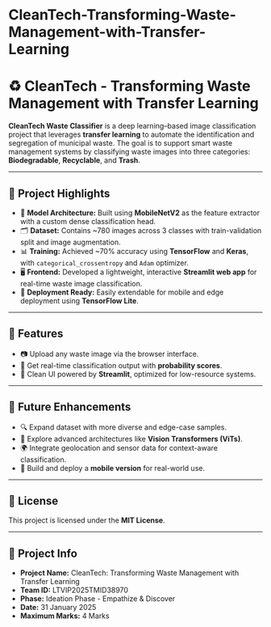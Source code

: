 # CleanTech-Transforming-Waste-Management-with-Transfer-Learning

# ♻️ CleanTech - Transforming Waste Management with Transfer Learning

**CleanTech Waste Classifier** is a deep learning–based image classification project that leverages **transfer learning** to automate the identification and segregation of municipal waste. The goal is to support smart waste management systems by classifying waste images into three categories: **Biodegradable**, **Recyclable**, and **Trash**.

---

## 📌 Project Highlights

- 🔧 **Model Architecture:** Built using **MobileNetV2** as the feature extractor with a custom dense classification head.
- 🗂️ **Dataset:** Contains ~780 images across 3 classes with train-validation split and image augmentation.
- 📊 **Training:** Achieved ~70% accuracy using **TensorFlow** and **Keras**, with `categorical_crossentropy` and `Adam` optimizer.
- 🖥️ **Frontend:** Developed a lightweight, interactive **Streamlit web app** for real-time waste image classification.
- 📱 **Deployment Ready:** Easily extendable for mobile and edge deployment using **TensorFlow Lite**.

---

## 🚀 Features

- 📷 Upload any waste image via the browser interface.
- 🧠 Get real-time classification output with **probability scores**.
- 🧼 Clean UI powered by **Streamlit**, optimized for low-resource systems.

---

## 🔮 Future Enhancements

- 🔍 Expand dataset with more diverse and edge-case samples.
- 🧪 Explore advanced architectures like **Vision Transformers (ViTs)**.
- 🌍 Integrate geolocation and sensor data for context-aware classification.
- 📱 Build and deploy a **mobile version** for real-world use.

---

## 📄 License

This project is licensed under the **MIT License**.

---

## 🧾 Project Info

- **Project Name:** CleanTech: Transforming Waste Management with Transfer Learning  
- **Team ID:** LTVIP2025TMID38970 
- **Phase:** Ideation Phase - Empathize & Discover  
- **Date:** 31 January 2025  
- **Maximum Marks:** 4 Marks


